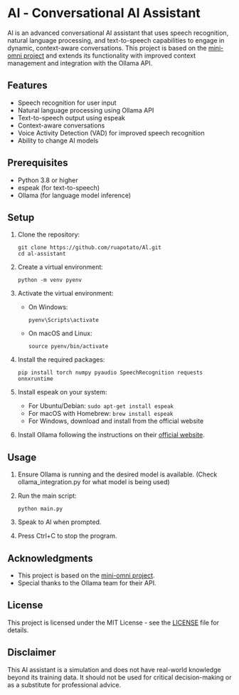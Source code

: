 # Al - Conversational AI Assistant

Al is an advanced conversational AI assistant that uses speech recognition, natural language processing, and text-to-speech capabilities to engage in dynamic, context-aware conversations. This project is based on the [mini-omni project](https://github.com/gpt-omni/mini-omni) and extends its functionality with improved context management and integration with the Ollama API.

## Features

- Speech recognition for user input
- Natural language processing using Ollama API
- Text-to-speech output using espeak
- Context-aware conversations
- Voice Activity Detection (VAD) for improved speech recognition
- Ability to change AI models

## Prerequisites

- Python 3.8 or higher
- espeak (for text-to-speech)
- Ollama (for language model inference)

## Setup

1. Clone the repository:
   ```
   git clone https://github.com/ruapotato/Al.git
   cd al-assistant
   ```

2. Create a virtual environment:
   ```
   python -m venv pyenv
   ```

3. Activate the virtual environment:
   - On Windows:
     ```
     pyenv\Scripts\activate
     ```
   - On macOS and Linux:
     ```
     source pyenv/bin/activate
     ```

4. Install the required packages:
   ```
   pip install torch numpy pyaudio SpeechRecognition requests onnxruntime
   ```

5. Install espeak on your system:
   - For Ubuntu/Debian: `sudo apt-get install espeak`
   - For macOS with Homebrew: `brew install espeak`
   - For Windows, download and install from the official website

6. Install Ollama following the instructions on their [official website](https://ollama.ai/).


## Usage

1. Ensure Ollama is running and the desired model is available. (Check ollama_integration.py for what model is being used)

2. Run the main script:
   ```
   python main.py
   ```

3. Speak to Al when prompted.

4. Press Ctrl+C to stop the program.

## Acknowledgments

- This project is based on the [mini-omni project](https://github.com/gpt-omni/mini-omni).
- Special thanks to the Ollama team for their API.

## License

This project is licensed under the MIT License - see the [LICENSE](LICENSE) file for details.

## Disclaimer

This AI assistant is a simulation and does not have real-world knowledge beyond its training data. It should not be used for critical decision-making or as a substitute for professional advice.

